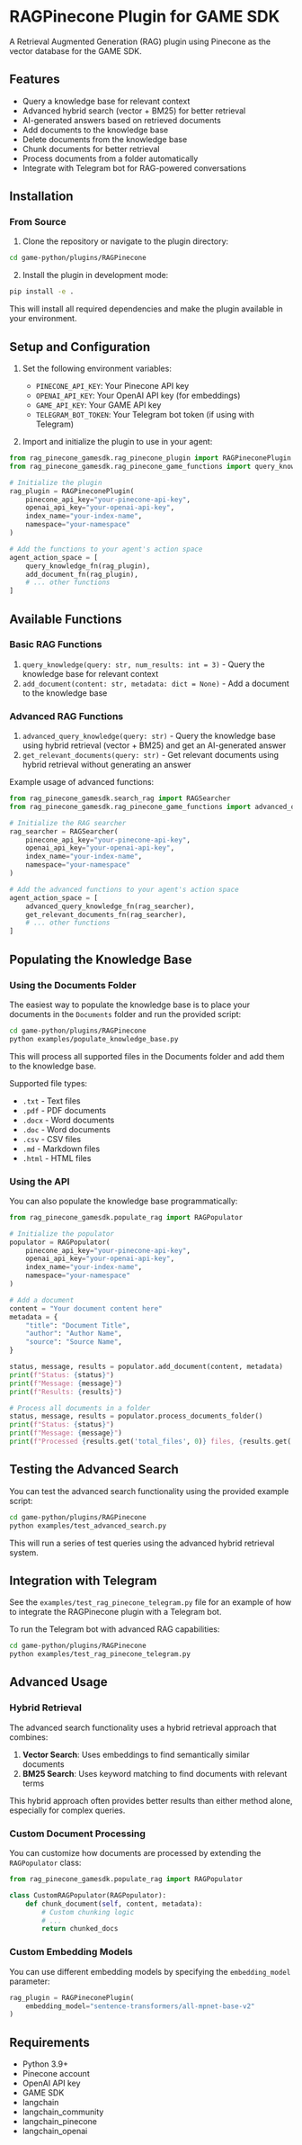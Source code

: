 # RAGPinecone Plugin for GAME SDK

A Retrieval Augmented Generation (RAG) plugin using Pinecone as the vector database for the GAME SDK.

## Features

- Query a knowledge base for relevant context
- Advanced hybrid search (vector + BM25) for better retrieval
- AI-generated answers based on retrieved documents
- Add documents to the knowledge base
- Delete documents from the knowledge base
- Chunk documents for better retrieval
- Process documents from a folder automatically
- Integrate with Telegram bot for RAG-powered conversations

## Installation

### From Source

1. Clone the repository or navigate to the plugin directory:
```bash
cd game-python/plugins/RAGPinecone
```

2. Install the plugin in development mode:
```bash
pip install -e .
```

This will install all required dependencies and make the plugin available in your environment.

## Setup and Configuration

1. Set the following environment variables:
   - `PINECONE_API_KEY`: Your Pinecone API key
   - `OPENAI_API_KEY`: Your OpenAI API key (for embeddings)
   - `GAME_API_KEY`: Your GAME API key
   - `TELEGRAM_BOT_TOKEN`: Your Telegram bot token (if using with Telegram)

2. Import and initialize the plugin to use in your agent:

```python
from rag_pinecone_gamesdk.rag_pinecone_plugin import RAGPineconePlugin
from rag_pinecone_gamesdk.rag_pinecone_game_functions import query_knowledge_fn, add_document_fn

# Initialize the plugin
rag_plugin = RAGPineconePlugin(
    pinecone_api_key="your-pinecone-api-key",
    openai_api_key="your-openai-api-key",
    index_name="your-index-name",
    namespace="your-namespace"
)

# Add the functions to your agent's action space
agent_action_space = [
    query_knowledge_fn(rag_plugin),
    add_document_fn(rag_plugin),
    # ... other functions
]
```

## Available Functions

### Basic RAG Functions

1. `query_knowledge(query: str, num_results: int = 3)` - Query the knowledge base for relevant context
2. `add_document(content: str, metadata: dict = None)` - Add a document to the knowledge base

### Advanced RAG Functions

1. `advanced_query_knowledge(query: str)` - Query the knowledge base using hybrid retrieval (vector + BM25) and get an AI-generated answer
2. `get_relevant_documents(query: str)` - Get relevant documents using hybrid retrieval without generating an answer

Example usage of advanced functions:

```python
from rag_pinecone_gamesdk.search_rag import RAGSearcher
from rag_pinecone_gamesdk.rag_pinecone_game_functions import advanced_query_knowledge_fn, get_relevant_documents_fn

# Initialize the RAG searcher
rag_searcher = RAGSearcher(
    pinecone_api_key="your-pinecone-api-key",
    openai_api_key="your-openai-api-key",
    index_name="your-index-name",
    namespace="your-namespace"
)

# Add the advanced functions to your agent's action space
agent_action_space = [
    advanced_query_knowledge_fn(rag_searcher),
    get_relevant_documents_fn(rag_searcher),
    # ... other functions
]
```

## Populating the Knowledge Base

### Using the Documents Folder

The easiest way to populate the knowledge base is to place your documents in the `Documents` folder and run the provided script:

```bash
cd game-python/plugins/RAGPinecone
python examples/populate_knowledge_base.py
```

This will process all supported files in the Documents folder and add them to the knowledge base.

Supported file types:
- `.txt` - Text files
- `.pdf` - PDF documents
- `.docx` - Word documents
- `.doc` - Word documents
- `.csv` - CSV files
- `.md` - Markdown files
- `.html` - HTML files

### Using the API

You can also populate the knowledge base programmatically:

```python
from rag_pinecone_gamesdk.populate_rag import RAGPopulator

# Initialize the populator
populator = RAGPopulator(
    pinecone_api_key="your-pinecone-api-key",
    openai_api_key="your-openai-api-key",
    index_name="your-index-name",
    namespace="your-namespace"
)

# Add a document
content = "Your document content here"
metadata = {
    "title": "Document Title",
    "author": "Author Name",
    "source": "Source Name",
}

status, message, results = populator.add_document(content, metadata)
print(f"Status: {status}")
print(f"Message: {message}")
print(f"Results: {results}")

# Process all documents in a folder
status, message, results = populator.process_documents_folder()
print(f"Status: {status}")
print(f"Message: {message}")
print(f"Processed {results.get('total_files', 0)} files, {results.get('successful_files', 0)} successful")
```

## Testing the Advanced Search

You can test the advanced search functionality using the provided example script:

```bash
cd game-python/plugins/RAGPinecone
python examples/test_advanced_search.py
```

This will run a series of test queries using the advanced hybrid retrieval system.

## Integration with Telegram

See the `examples/test_rag_pinecone_telegram.py` file for an example of how to integrate the RAGPinecone plugin with a Telegram bot.

To run the Telegram bot with advanced RAG capabilities:

```bash
cd game-python/plugins/RAGPinecone
python examples/test_rag_pinecone_telegram.py
```

## Advanced Usage

### Hybrid Retrieval

The advanced search functionality uses a hybrid retrieval approach that combines:

1. **Vector Search**: Uses embeddings to find semantically similar documents
2. **BM25 Search**: Uses keyword matching to find documents with relevant terms

This hybrid approach often provides better results than either method alone, especially for complex queries.

### Custom Document Processing

You can customize how documents are processed by extending the `RAGPopulator` class:

```python
from rag_pinecone_gamesdk.populate_rag import RAGPopulator

class CustomRAGPopulator(RAGPopulator):
    def chunk_document(self, content, metadata):
        # Custom chunking logic
        # ...
        return chunked_docs
```

### Custom Embedding Models

You can use different embedding models by specifying the `embedding_model` parameter:

```python
rag_plugin = RAGPineconePlugin(
    embedding_model="sentence-transformers/all-mpnet-base-v2"
)
```

## Requirements

- Python 3.9+
- Pinecone account
- OpenAI API key
- GAME SDK
- langchain
- langchain_community
- langchain_pinecone
- langchain_openai 